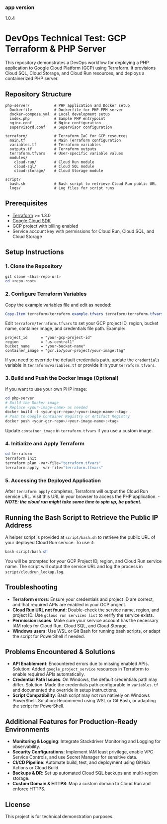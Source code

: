 ### app version

1.0.4

# DevOps Technical Test: GCP Terraform & PHP Server

This repository demonstrates a DevOps workflow for deploying a PHP application to Google Cloud Platform (GCP) using Terraform. It provisions Cloud SQL, Cloud Storage, and Cloud Run resources, and deploys a containerized PHP server.

## Repository Structure

```
php-server/           # PHP application and Docker setup
  Dockerfile          # Dockerfile for PHP-FPM server
  docker-compose.yml  # Local development setup
  index.php           # Sample PHP entrypoint
  nginx.conf          # Nginx configuration
  supervisord.conf    # Supervisor configuration

terraform/            # Terraform IaC for GCP resources
  main.tf             # Main Terraform configuration
  variables.tf        # Terraform variables
  outputs.tf          # Terraform outputs
  terraform.tfvars    # User-specific variable values
  modules/
    cloud-run/        # Cloud Run module
    cloud-sql/        # Cloud SQL module
    cloud-storage/    # Cloud Storage module

script/
  bash.sh             # Bash script to retrieve Cloud Run public URL
  logs/               # Log files for script runs
```

## Prerequisites

- [Terraform](https://www.terraform.io/downloads.html) >= 1.3.0
- [Google Cloud SDK](https://cloud.google.com/sdk/docs/install)
- GCP project with billing enabled
- Service account key with permissions for Cloud Run, Cloud SQL, and Cloud Storage

## Setup Instructions

### 1. Clone the Repository

```powershell
git clone <this-repo-url>
cd <repo-root>
```

### 2. Configure Terraform Variables

Copy the example variables file and edit as needed:

```powershell
Copy-Item terraform/terraform.example.tfvars terraform/terraform.tfvars
```

Edit `terraform/terraform.tfvars` to set your GCP project ID, region, bucket name, container image, and credentials file path. Example:

```hcl
project_id      = "your-gcp-project-id"
region          = "us-central1"
bucket_name     = "your-bucket-name"
container_image = "gcr.io/your-project/your-image:tag"
```

If you need to override the default credentials path, update the `credentials` variable in `terraform/variables.tf` or provide it in your `terraform.tfvars`.

### 3. Build and Push the Docker Image (Optional)

If you want to use your own PHP image:

```powershell
cd php-server
# Build the Docker image
# Replace <your-image-name> as needed
docker build -t <your-gcr-repo>/<your-image-name>:<tag> .
# Push to Google Container Registry or Artifact Registry
docker push <your-gcr-repo>/<your-image-name>:<tag>
```

Update `container_image` in `terraform.tfvars` if you use a custom image.

### 4. Initialize and Apply Terraform

```powershell
cd terraform
terraform init
terraform plan -var-file="terraform.tfvars"
terraform apply -var-file="terraform.tfvars"
```

### 5. Accessing the Deployed Application

After `terraform apply` completes, Terraform will output the Cloud Run service URL. Visit this URL in your browser to access the PHP application. -**_NOTE: the cloud run might take some time to spin up, be patient._**

## Running the Bash Script to Retrieve the Public IP Address

A helper script is provided at `script/bash.sh` to retrieve the public URL of your deployed Cloud Run service. To use it:

```powershell
bash script/bash.sh
```

You will be prompted for your GCP Project ID, region, and Cloud Run service name. The script will output the service URL and log the process in `script/cloudrun_lookup.log`.

## Troubleshooting

- **Terraform errors**: Ensure your credentials and project ID are correct, and that required APIs are enabled in your GCP project.
- **Cloud Run URL not found**: Double-check the service name, region, and project ID. Use `gcloud run services list` to verify the service exists.
- **Permission issues**: Make sure your service account has the necessary IAM roles for Cloud Run, Cloud SQL, and Cloud Storage.
- **Windows users**: Use WSL or Git Bash for running bash scripts, or adapt the script for PowerShell if needed.

## Problems Encountered & Solutions

- **API Enablement**: Encountered errors due to missing enabled APIs. Solution: Added `google_project_service` resources in Terraform to enable required APIs automatically.
- **Credential Path Issues**: On Windows, the default credentials path may differ. Solution: Made the credentials path configurable in `variables.tf` and documented the override in setup instructions.
- **Script Compatibility**: Bash script may not run natively on Windows PowerShell. Solution: Recommend using WSL or Git Bash, or adapting the script for PowerShell.

## Additional Features for Production-Ready Environments

- **Monitoring & Logging**: Integrate Stackdriver Monitoring and Logging for observability.
- **Security Configurations**: Implement IAM least privilege, enable VPC Service Controls, and use Secret Manager for sensitive data.
- **CI/CD Pipeline**: Automate build, test, and deployment using GitHub Actions or Cloud Build.
- **Backups & DR**: Set up automated Cloud SQL backups and multi-region storage.
- **Custom Domain & HTTPS**: Map a custom domain to Cloud Run and enforce HTTPS.

## License

This project is for technical demonstration purposes.
